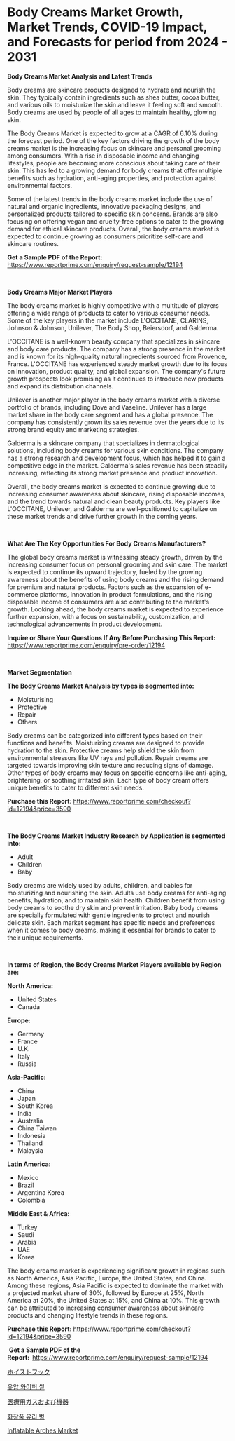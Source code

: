 <p><h1>Body Creams Market Growth, Market Trends, COVID-19 Impact, and Forecasts for period from 2024 - 2031</h1></p><p><strong>Body Creams Market Analysis and Latest Trends</strong></p>
<p><p>Body creams are skincare products designed to hydrate and nourish the skin. They typically contain ingredients such as shea butter, cocoa butter, and various oils to moisturize the skin and leave it feeling soft and smooth. Body creams are used by people of all ages to maintain healthy, glowing skin.</p><p>The Body Creams Market is expected to grow at a CAGR of 6.10% during the forecast period. One of the key factors driving the growth of the body creams market is the increasing focus on skincare and personal grooming among consumers. With a rise in disposable income and changing lifestyles, people are becoming more conscious about taking care of their skin. This has led to a growing demand for body creams that offer multiple benefits such as hydration, anti-aging properties, and protection against environmental factors.</p><p>Some of the latest trends in the body creams market include the use of natural and organic ingredients, innovative packaging designs, and personalized products tailored to specific skin concerns. Brands are also focusing on offering vegan and cruelty-free options to cater to the growing demand for ethical skincare products. Overall, the body creams market is expected to continue growing as consumers prioritize self-care and skincare routines.</p></p>
<p><strong>Get a Sample PDF of the Report:&nbsp;</strong> <a href="https://www.reportprime.com/enquiry/request-sample/12194">https://www.reportprime.com/enquiry/request-sample/12194</a></p>
<p>&nbsp;</p>
<p><strong>Body Creams Major Market Players</strong></p>
<p><p>The body creams market is highly competitive with a multitude of players offering a wide range of products to cater to various consumer needs. Some of the key players in the market include L'OCCITANE, CLARINS, Johnson & Johnson, Unilever, The Body Shop, Beiersdorf, and Galderma.</p><p>L'OCCITANE is a well-known beauty company that specializes in skincare and body care products. The company has a strong presence in the market and is known for its high-quality natural ingredients sourced from Provence, France. L'OCCITANE has experienced steady market growth due to its focus on innovation, product quality, and global expansion. The company's future growth prospects look promising as it continues to introduce new products and expand its distribution channels.</p><p>Unilever is another major player in the body creams market with a diverse portfolio of brands, including Dove and Vaseline. Unilever has a large market share in the body care segment and has a global presence. The company has consistently grown its sales revenue over the years due to its strong brand equity and marketing strategies.</p><p>Galderma is a skincare company that specializes in dermatological solutions, including body creams for various skin conditions. The company has a strong research and development focus, which has helped it to gain a competitive edge in the market. Galderma's sales revenue has been steadily increasing, reflecting its strong market presence and product innovation.</p><p>Overall, the body creams market is expected to continue growing due to increasing consumer awareness about skincare, rising disposable incomes, and the trend towards natural and clean beauty products. Key players like L'OCCITANE, Unilever, and Galderma are well-positioned to capitalize on these market trends and drive further growth in the coming years.</p></p>
<p>&nbsp;</p>
<p><strong>What Are The Key Opportunities For Body Creams Manufacturers?</strong></p>
<p><p>The global body creams market is witnessing steady growth, driven by the increasing consumer focus on personal grooming and skin care. The market is expected to continue its upward trajectory, fueled by the growing awareness about the benefits of using body creams and the rising demand for premium and natural products. Factors such as the expansion of e-commerce platforms, innovation in product formulations, and the rising disposable income of consumers are also contributing to the market's growth. Looking ahead, the body creams market is expected to experience further expansion, with a focus on sustainability, customization, and technological advancements in product development.</p></p>
<p><strong>Inquire or Share Your Questions If Any Before Purchasing This Report:</strong> <a href="https://www.reportprime.com/enquiry/pre-order/12194">https://www.reportprime.com/enquiry/pre-order/12194</a></p>
<p>&nbsp;</p>
<p><strong>Market Segmentation</strong></p>
<p><strong>The Body Creams Market Analysis by types is segmented into:</strong></p>
<p><ul><li>Moisturising</li><li>Protective</li><li>Repair</li><li>Others</li></ul></p>
<p><p>Body creams can be categorized into different types based on their functions and benefits. Moisturizing creams are designed to provide hydration to the skin. Protective creams help shield the skin from environmental stressors like UV rays and pollution. Repair creams are targeted towards improving skin texture and reducing signs of damage. Other types of body creams may focus on specific concerns like anti-aging, brightening, or soothing irritated skin. Each type of body cream offers unique benefits to cater to different skin needs.</p></p>
<p><strong>Purchase this Report:&nbsp;</strong><a href="https://www.reportprime.com/checkout?id=12194&price=3590">https://www.reportprime.com/checkout?id=12194&price=3590</a></p>
<p>&nbsp;</p>
<p><strong>The Body Creams Market Industry Research by Application is segmented into:</strong></p>
<p><ul><li>Adult</li><li>Children</li><li>Baby</li></ul></p>
<p><p>Body creams are widely used by adults, children, and babies for moisturizing and nourishing the skin. Adults use body creams for anti-aging benefits, hydration, and to maintain skin health. Children benefit from using body creams to soothe dry skin and prevent irritation. Baby body creams are specially formulated with gentle ingredients to protect and nourish delicate skin. Each market segment has specific needs and preferences when it comes to body creams, making it essential for brands to cater to their unique requirements.</p></p>
<p>&nbsp;</p>
<p><strong>In terms of Region, the Body Creams Market Players available by Region are:</strong></p>
<p>
    <p> <strong> North America: </strong>
        <ul>
            <li>United States</li>
            <li>Canada</li>
        </ul>
        </p> 
    <p> <strong> Europe: </strong>
        <ul>
            <li>Germany</li>
            <li>France</li>
            <li>U.K.</li>
            <li>Italy</li>
            <li>Russia</li>
        </ul>
        </p> 
    <p> <strong> Asia-Pacific: </strong>
        <ul>
            <li>China</li>
            <li>Japan</li>
            <li>South Korea</li>
            <li>India</li>
            <li>Australia</li>
            <li>China Taiwan</li>
            <li>Indonesia</li>
            <li>Thailand</li>
            <li>Malaysia</li>
        </ul>
        </p> 
    <p> <strong> Latin America: </strong>
        <ul>
            <li>Mexico</li>
            <li>Brazil</li>
            <li>Argentina Korea</li>
            <li>Colombia</li>
        </ul>
        </p> 
    <p> <strong> Middle East & Africa: </strong>
        <ul>
            <li>Turkey</li>
            <li>Saudi</li>
            <li>Arabia</li>
            <li>UAE</li>
            <li>Korea</li>
        </ul>
    </p>
    </p>
<p><p>The body creams market is experiencing significant growth in regions such as North America, Asia Pacific, Europe, the United States, and China. Among these regions, Asia Pacific is expected to dominate the market with a projected market share of 30%, followed by Europe at 25%, North America at 20%, the United States at 15%, and China at 10%. This growth can be attributed to increasing consumer awareness about skincare products and changing lifestyle trends in these regions.</p></p>
<p><strong>Purchase this Report: </strong><a href="https://www.reportprime.com/checkout?id=12194&price=3590">https://www.reportprime.com/checkout?id=12194&price=3590</a></p>
<p>&nbsp;<strong>Get a Sample PDF of the Report:&nbsp;&nbsp;</strong><a href="https://www.reportprime.com/enquiry/request-sample/12194">https://www.reportprime.com/enquiry/request-sample/12194</a></p>
<p><strong></strong></p>
<p><p><a href="https://medium.com/@fabianhoncescu2022/%E3%83%9B%E3%82%A4%E3%82%B9%E3%83%88%E3%83%95%E3%83%83%E3%82%AF%E3%81%AE%E5%B8%82%E5%A0%B4%E3%82%B7%E3%82%A7%E3%82%A2%E3%81%AE%E9%80%B2%E5%8C%96%E3%81%A8%E5%B8%82%E5%A0%B4%E6%88%90%E9%95%B7%E5%82%BE%E5%90%912024%E5%B9%B4-2031%E5%B9%B4-6981221128b0">ホイストフック</a></p><p><a href="https://medium.com/@emmettsaynford43546/%EC%88%98%EC%95%95-%EC%99%80%EC%9D%B4%ED%8D%BC-%EC%94%B0-%EC%8B%9C%EC%9E%A5-%EC%8B%9C%EC%9E%A5-%EC%A0%90%EC%9C%A0%EC%9C%A8-%EC%8B%9C%EC%9E%A5-%ED%8A%B8%EB%A0%8C%EB%93%9C-%EB%B0%8F-%EB%AF%B8%EB%9E%98-%EC%84%B1%EC%9E%A5-%ED%83%90%EC%83%89-c99b8e225f47">유압 와이퍼 씰</a></p><p><a href="https://medium.com/@hugofirst21/%E5%8C%BB%E7%99%82%E7%94%A8%E3%82%AC%E3%82%B9%E3%81%8A%E3%82%88%E3%81%B3%E8%A3%85%E7%BD%AE%E3%81%AE%E5%B8%82%E5%A0%B4-%E7%A8%AE%E9%A1%9E-%E7%94%A8%E9%80%94-%E5%9C%B0%E7%90%86%E5%88%A5%E3%81%AE%E5%8C%85%E6%8B%AC%E7%9A%84%E8%A9%95%E4%BE%A1-e80597605b7f">医療用ガスおよび機器</a></p><p><a href="https://medium.com/@derrickmafrks96745/%ED%99%94%EC%9E%A5%ED%92%88-%EC%9C%A0%EB%A6%AC%EB%B3%91-%EC%8B%9C%EC%9E%A5%EC%9D%80-%EC%8B%9C%EC%9E%A5-%EC%A0%90%EC%9C%A0%EC%9C%A8-%ED%81%AC%EA%B8%B0-%EB%B0%8F-2031%EB%85%84%EA%B9%8C%EC%A7%80%EC%9D%98-%EC%98%88%EC%83%81-%EC%98%88%EC%B8%A1%EC%97%90-%EC%B4%88%EC%A0%90%EC%9D%84-%EB%A7%9E%EC%B6%A5%EB%8B%88%EB%8B%A4-27d3f684f348">화장품 유리 병</a></p><p><a href="https://github.com/julyju69/Market-Research-Report-List-2/blob/main/inflatable-arches-market.md">Inflatable Arches Market</a></p></p>